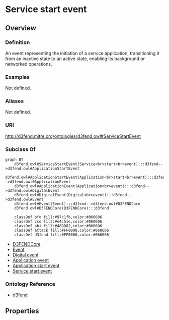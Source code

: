 # Service start event

## Overview

### Definition
An event representing the initiation of a service application, transitioning it from an inactive state to an active state, enabling its background or networked operations.

### Examples
Not defined.

### Aliases
Not defined.

### URI
http://d3fend.mitre.org/ontologies/d3fend.owl#ServiceStartEvent

### Subclass Of
```mermaid
graph BT
    d3fend.owl#ServiceStartEvent(Service<br>start<br>event):::d3fend-->d3fend.owl#ApplicationStartEvent
    d3fend.owl#ApplicationStartEvent(Application<br>start<br>event):::d3fend-->d3fend.owl#ApplicationEvent
    d3fend.owl#ApplicationEvent(Application<br>event):::d3fend-->d3fend.owl#DigitalEvent
    d3fend.owl#DigitalEvent(Digital<br>event):::d3fend-->d3fend.owl#Event
    d3fend.owl#Event(Event):::d3fend-->d3fend.owl#D3FENDCore
    d3fend.owl#D3FENDCore(D3FENDCore):::d3fend
    
    classDef bfo fill:#97c1fb,color:#060606
    classDef cco fill:#e4c51e,color:#060606
    classDef abi fill:#48DD82,color:#060606
    classDef attack fill:#FF0000,color:#060606
    classDef d3fend fill:#FF0000,color:#060606
```

- [D3FENDCore](/docs/ontology/reference/model/D3FENDCore/D3FENDCore.md)
- [Event](/docs/ontology/reference/model/D3FENDCore/Event/Event.md)
- [Digital event](/docs/ontology/reference/model/D3FENDCore/Event/Digital%20event/Digital%20event.md)
- [Application event](/docs/ontology/reference/model/D3FENDCore/Event/Digital%20event/Application%20event/Application%20event.md)
- [Application start event](/docs/ontology/reference/model/D3FENDCore/Event/Digital%20event/Application%20event/Application%20start%20event/Application%20start%20event.md)
- [Service start event](/docs/ontology/reference/model/D3FENDCore/Event/Digital%20event/Application%20event/Application%20start%20event/Service%20start%20event/Service%20start%20event.md)


### Ontology Reference
- [d3fend](http://d3fend.mitre.org/ontologies/d3fend.owl#)

## Properties
